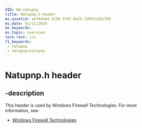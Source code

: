 ```yaml
---
UID: NA:natupnp
title: Natupnp.h header
ms.assetid: ae744464-3199-3f47-8a25-33051e201798
ms.date: 01/11/2019
ms.keywords: 
ms.topic: overview
tech.root: ics
f1_keywords:
 - natupnp
 - natupnp/natupnp
---
```


# Natupnp.h header


## -description

This header is used by Windows Firewall Technologies. For more information, see:

- [Windows Firewall Technologies](../_ics/index.md)

